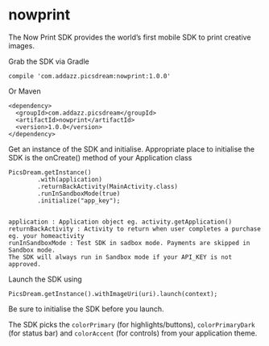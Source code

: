 # nowprint
The Now Print SDK provides the world’s first mobile SDK to print creative images.

Grab the SDK via Gradle


    compile 'com.addazz.picsdream:nowprint:1.0.0'

Or Maven


    <dependency>
      <groupId>com.addazz.picsdream</groupId>
      <artifactId>nowprint</artifactId>
      <version>1.0.0</version>
    </dependency>


Get an instance of the SDK and initialise. Appropriate place to initialise the SDK is the onCreate() method of your Application class


    PicsDream.getInstance()
            .with(application)
            .returnBackActivity(MainActivity.class) 
            .runInSandboxMode(true)
            .initialize("app_key");


    application : Application object eg. activity.getApplication()
    returnBackActivity : Activity to return when user completes a purchase eg. your homeactivity
    runInSandboxMode : Test SDK in sadbox mode. Payments are skipped in Sandbox mode.
    The SDK will always run in Sandbox mode if your API_KEY is not approved.


Launch the SDK using 


    PicsDream.getInstance().withImageUri(uri).launch(context);

Be sure to initialise the SDK before you launch.

The SDK picks the `colorPrimary` (for highlights/buttons), `colorPrimaryDark` (for status bar) and `colorAccent` (for controls) from your application theme.
